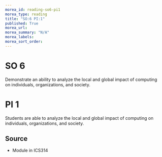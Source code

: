 ```yaml
---
morea_id: reading-so6-pi1
morea_type: reading
title: "SO:6 PI:1"
published: True
morea_url:
morea_summary: "N/A"
morea_labels:
morea_sort_order:
---
```


# SO 6

Demonstrate an ability to analyze the local and global impact of computing on individuals, organizations, and society.
 
# PI 1

Students are able to analyze the local and global impact of computing on individuals, organizations, and society.

## Source

* Module in ICS314
